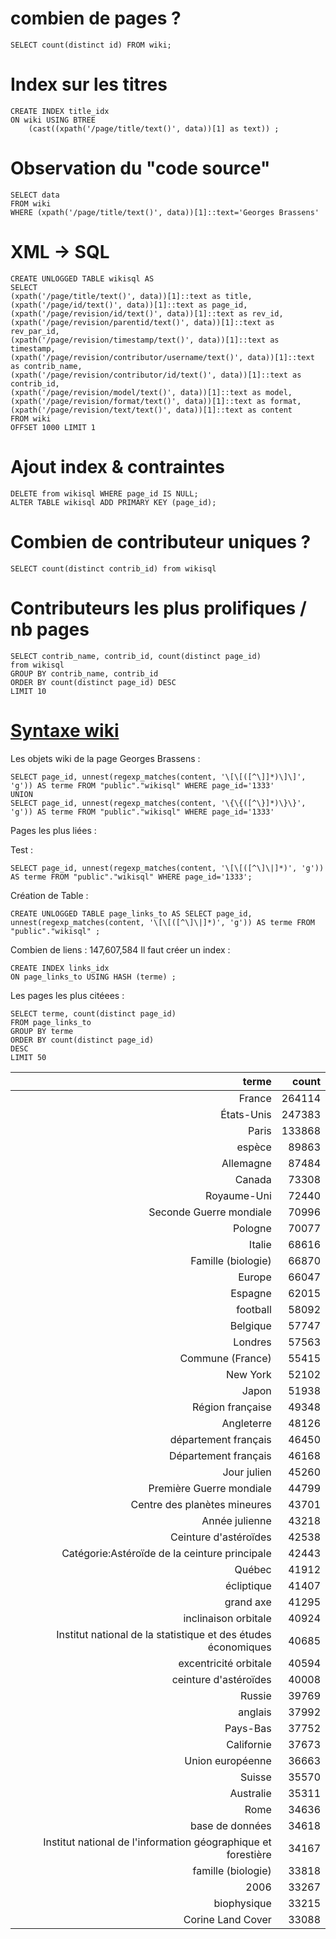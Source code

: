 # combien de pages ? 
```
SELECT count(distinct id) FROM wiki;
```
# Index sur les titres 
```
CREATE INDEX title_idx
ON wiki USING BTREE 
    (cast((xpath('/page/title/text()', data))[1] as text)) ;
```
# Observation du "code source"
```
SELECT data
FROM wiki 
WHERE (xpath('/page/title/text()', data))[1]::text='Georges Brassens'
```

# XML -> SQL
```
CREATE UNLOGGED TABLE wikisql AS
SELECT 
(xpath('/page/title/text()', data))[1]::text as title,
(xpath('/page/id/text()', data))[1]::text as page_id,
(xpath('/page/revision/id/text()', data))[1]::text as rev_id,
(xpath('/page/revision/parentid/text()', data))[1]::text as rev_par_id,
(xpath('/page/revision/timestamp/text()', data))[1]::text as timestamp,
(xpath('/page/revision/contributor/username/text()', data))[1]::text as contrib_name,
(xpath('/page/revision/contributor/id/text()', data))[1]::text as contrib_id,
(xpath('/page/revision/model/text()', data))[1]::text as model,
(xpath('/page/revision/format/text()', data))[1]::text as format,
(xpath('/page/revision/text/text()', data))[1]::text as content
FROM wiki 
OFFSET 1000 LIMIT 1
```
# Ajout index & contraintes
```
DELETE from wikisql WHERE page_id IS NULL;
ALTER TABLE wikisql ADD PRIMARY KEY (page_id);
```
# Combien de contributeur uniques ?
```
SELECT count(distinct contrib_id) from wikisql
```
# Contributeurs les plus prolifiques / nb pages
```
SELECT contrib_name, contrib_id, count(distinct page_id) 
from wikisql 
GROUP BY contrib_name, contrib_id
ORDER BY count(distinct page_id) DESC
LIMIT 10
```
# [Syntaxe wiki](https://www.wikiterritorial.cnfpt.fr/xwiki/bin/view/XWiki/XWikiSyntax)

Les objets wiki de la page Georges Brassens :

```
SELECT page_id, unnest(regexp_matches(content, '\[\[([^\]]*)\]\]', 'g')) AS terme FROM "public"."wikisql" WHERE page_id='1333'
UNION
SELECT page_id, unnest(regexp_matches(content, '\{\{([^\}]*)\}\}', 'g')) AS terme FROM "public"."wikisql" WHERE page_id='1333'
```

Pages les plus liées :

Test :
```
SELECT page_id, unnest(regexp_matches(content, '\[\[([^\]\|]*)', 'g')) AS terme FROM "public"."wikisql" WHERE page_id='1333';
```
Création de Table :
```
CREATE UNLOGGED TABLE page_links_to AS SELECT page_id, unnest(regexp_matches(content, '\[\[([^\]\|]*)', 'g')) AS terme FROM "public"."wikisql" ;
```
Combien de liens : 147,607,584
Il faut créer un index :
```
CREATE INDEX links_idx
ON page_links_to USING HASH (terme) ;
```
Les pages les plus citéees :
```
SELECT terme, count(distinct page_id) 
FROM page_links_to 
GROUP BY terme 
ORDER BY count(distinct page_id)  
DESC
LIMIT 50
```
| **terme**                                                     | **count** |
|--------------------------------------------------------------:|----------:|
| France                                                        | 264114    |
| États-Unis                                                    | 247383    |
| Paris                                                         | 133868    |
| espèce                                                        | 89863     |
| Allemagne                                                     | 87484     |
| Canada                                                        | 73308     |
| Royaume-Uni                                                   | 72440     |
| Seconde Guerre mondiale                                       | 70996     |
| Pologne                                                       | 70077     |
| Italie                                                        | 68616     |
| Famille (biologie)                                            | 66870     |
| Europe                                                        | 66047     |
| Espagne                                                       | 62015     |
| football                                                      | 58092     |
| Belgique                                                      | 57747     |
| Londres                                                       | 57563     |
| Commune (France)                                              | 55415     |
| New York                                                      | 52102     |
| Japon                                                         | 51938     |
| Région française                                              | 49348     |
| Angleterre                                                    | 48126     |
| département français                                          | 46450     |
| Département français                                          | 46168     |
| Jour julien                                                   | 45260     |
| Première Guerre mondiale                                      | 44799     |
| Centre des planètes mineures                                  | 43701     |
| Année julienne                                                | 43218     |
| Ceinture d'astéroïdes                                         | 42538     |
| Catégorie:Astéroïde de la ceinture principale                 | 42443     |
| Québec                                                        | 41912     |
| écliptique                                                    | 41407     |
| grand axe                                                     | 41295     |
| inclinaison orbitale                                          | 40924     |
| Institut national de la statistique et des études économiques | 40685     |
| excentricité orbitale                                         | 40594     |
| ceinture d'astéroïdes                                         | 40008     |
| Russie                                                        | 39769     |
| anglais                                                       | 37992     |
| Pays-Bas                                                      | 37752     |
| Californie                                                    | 37673     |
| Union européenne                                              | 36663     |
| Suisse                                                        | 35570     |
| Australie                                                     | 35311     |
| Rome                                                          | 34636     |
| base de données                                               | 34618     |
| Institut national de l'information géographique et forestière | 34167     |
| famille (biologie)                                            | 33818     |
| 2006                                                          | 33267     |
| biophysique                                                   | 33215     |
| Corine Land Cover                                             | 33088     |

